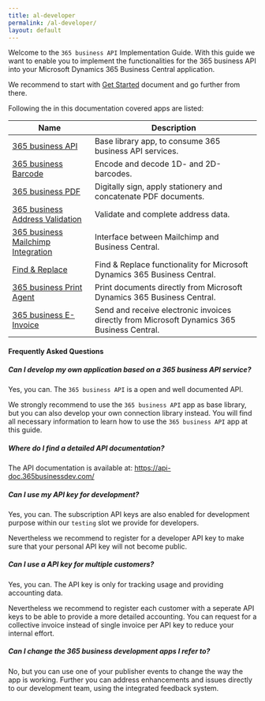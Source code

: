 ```yaml
---
title: al-developer
permalink: /al-developer/
layout: default
---
```

Welcome to the `365 business API` Implementation Guide. With this guide we want to enable you to implement the functionalities for the 365 business API into your Microsoft Dynamics 365 Business Central application.

We recommend to start with [Get Started](./get-started.md) document and go further from there.

Following the in this documentation covered apps are listed:

| Name | Description |
| --- | --- |
| [365 business API](./al-developer/365businessapi/README.md) | Base library app, to consume 365 business API services. |
| [365 business Barcode](./al-developer/365businessbarcode/README.md) | Encode and decode 1D- and 2D-barcodes. |
| [365 business PDF](./al-developer/365businesspdf/README.md) | Digitally sign, apply stationery and concatenate PDF documents. |
| [365 business Address Validation](./al-developer/365businessaddressvalidation/README.md) | Validate and complete address data. |
| [365 business Mailchimp Integration](./al-developer/365businessmailchimpintegration/README.md) | Interface between Mailchimp and Business Central. |
| [Find & Replace](./al-developer/find-and-replace/README.md) | Find & Replace functionality for Microsoft Dynamics 365 Business Central. |
| [365 business Print Agent](./al-developer/365businessprintagent/README.md) | Print documents directly from Microsoft Dynamics 365 Business Central. |
| [365 business E-Invoice](./al-developer/365businesseinvoice/README.md) | Send and receive electronic invoices directly from Microsoft Dynamics 365 Business Central. |

#### Frequently Asked Questions

##### Can I develop my own application based on a 365 business API service?
Yes, you can. The `365 business API` is a open and well documented API.

We strongly recommend to use the `365 business API` app as base library, but you can also develop your own connection library instead. You will find all necessary information to learn how to use the `365 business API` app at this guide.

##### Where do I find a detailed API documentation?
The API documentation is available at: https://api-doc.365businessdev.com/

##### Can I use my API key for development?
Yes, you can. The subscription API keys are also enabled for development purpose within our `testing` slot we provide for developers.

Nevertheless we recommend to register for a developer API key to make sure that your personal API key will not become public.

##### Can I use a API key for multiple customers?
Yes, you can. The API key is only for tracking usage and providing accounting data.

Nevertheless we recommend to register each customer with a seperate API keys to be able to provide a more detailed accounting. You can request for a collective invoice instead of single invoice per API key to reduce your internal effort.

##### Can I change the 365 business development apps I refer to?
No, but you can use one of your publisher events to change the way the app is working. Further you can address enhancements and issues directly to our development team, using the integrated feedback system.